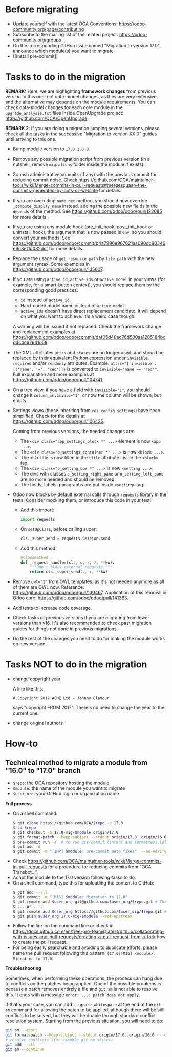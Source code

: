 # Before migrating

* Update yourself with the latest OCA Conventions: https://odoo-community.org/page/contributing
* Subscribe to the mailing list of the related project: https://odoo-community.org/groups
* On the corresponding GitHub issue named "Migration to version 17.0", announce which module(s) you want to migrate
* [[Install pre-commit]]

# Tasks to do in the migration

**REMARK:** Here, we are highlighting **framework changes** from previous version to this one, not data-model changes, as they are very extensive, and the alternative may depends on the module requirements. You can check data-model changes for each core module in the `upgrade_analysis.txt` files inside OpenUpgrade project: https://github.com/OCA/OpenUpgrade.

**REMARK 2**: If you are doing a migration jumping several versions, please check all the tasks in the successive "Migration to version XX.0" guides until arriving to this one.

* Bump module version to `17.0.1.0.0`.
* Remove any possible migration script from previous version (in a nutshell, remove `migrations` folder inside the module if exists).
* Squash administrative commits (if any) with the previous commit for reducing commit noise. Check https://github.com/OCA/maintainer-tools/wiki/Merge-commits-in-pull-requests#mergesquash-the-commits-generated-by-bots-or-weblate for details.
* If you are overriding `name_get` method, you should now override `_compute_display_name` instead, adding the possible new fields in the `depends` of the method. See https://github.com/odoo/odoo/pull/122085 for more details.
* If you are using any module hook (pre_init_hook, post_init_hook or uninstall_hook), the argument that is now passed is `env`, so you should convert your methods. See https://github.com/odoo/odoo/commit/b4a7996e967621aa090dc80346e6c3ef1d032dcf for more details.
* Replace the usage of `get_resource_path` by `file_path` with the new argument syntax. Some examples in https://github.com/odoo/odoo/pull/135607.
* If you are using `active_id`, `active_ids` or `active_model` in your views (for example, for a smart-button context), you should replace them by the corresponding good practices:
  * `id` instead of `active_id`.
  * Hard-coded model name instead of `active_model`.
  * `active_ids` doesn't have direct replacement candidate. It will depend on what you want to achieve. It's a weird case though.

  A warning will be issued if not replaced. Check the framework change and replacement examples at https://github.com/odoo/odoo/commit/daf05d48ac76d500aa1285184bdddc4c67641d58.
* The XML attributes `attrs` and `states` are no longer used, and should be replaced by their equivalent Python expression under `invisible`, `required` and/or `readonly` attributes. Example: `attrs="{'invisible': [('name', '=', 'red')]}` is converted to `invisible="name == 'red'"`. Full explanation and more examples at https://github.com/odoo/odoo/pull/104741.
* On a tree view, if you have a field with `invisible="1"`, you should change it `column_invisible="1"`, or now the column will be shown, but empty.
* Settings views (those inheriting from `res.config.settings`) have been simplified. Check for the details at https://github.com/odoo/odoo/pull/106425.

  Coming from previous versions, the needed changes are:
  * The `<div class="app_settings_block *" ...>` element is now `<app ...>`.
  * The `<div class="o_settings_container *" ...>` is now `<block ...>`.
  * The `<h2>` title is now filled in the `title` attribute inside the `<block>` tag.
  * The `<div class="o_setting_box *" ...>` is now `<setting ...>`.
  * The divs with classes `o_setting_right_pane` or `o_setting_left_pane` are no more needed and should be removed.
  * The fields, labels, paragraphs are put inside `<setting>` tag.
* Odoo now blocks by default external calls through `requests` library in the tests. Consider mocking them, or introduce this code in your test:

  * Add this import:

    ```python
    import requests
    ```
  * On `setUpClass`, before calling super:

    ```python
    cls._super_send = requests.Session.send
    ```
  * Add this method:

    ```python
    @classmethod
    def _request_handler(cls, s, r, /, **kw):
        """Don't block external requests."""
        return cls._super_send(s, r, **kw)
    ```
* Remove `owl="1"` from OWL templates, as it's not needed anymore as all of them are OWL now. Reference: https://github.com/odoo/odoo/pull/130467. Application of this removal in Odoo core: https://github.com/odoo/odoo/pull/141383.
* Add tests to increase code coverage.
* Check tasks of previous versions if you are migrating from lower versions than v16. It's also recommended to check past migration guides for things not done in previous migrations.
* Do the rest of the changes you need to do for making the module works on new version.

# Tasks NOT to do in the migration

* change copyright year

  A line like this:

  ```
  # Copyright 2017 ACME Ltd - Johnny Glamour
  ```
  says "copyright FROM 2017". There's no need to change the year to the current one.

* change original authors

# How-to

## Technical method to migrate a module from "16.0" to "17.0" branch

* `$repo`: the OCA repository hosting the module
* `$module`: the name of the module you want to migrate
* `$user_org`: your GitHub login or organization name

**Full process**

* On a shell command:
  ```bash
  $ git clone https://github.com/OCA/$repo -b 17.0
  $ cd $repo
  $ git checkout -b 17.0-mig-$module origin/17.0
  $ git format-patch --keep-subject --stdout origin/17.0..origin/16.0 -- $module | git am -3 --keep
  $ pre-commit run -a  # to run pre-commit linters and formatters (please ignore pylint errors at this stage)
  $ git add -A
  $ git commit -m "[IMP] $module: pre-commit auto fixes"  --no-verify  # it is important to do all formatting in one commit the first time
  ```
* Check https://github.com/OCA/maintainer-tools/wiki/Merge-commits-in-pull-requests for a procedure for reducing commits from "OCA Transbot...".
* Adapt the module to the 17.0 version following tasks to do.
* On a shell command, type this for uploading the content to GitHub:
  ```bash
  $ git add --all
  $ git commit -m "[MIG] $module: Migration to 17.0"
  $ git remote add $user_org git@github.com:$user_org/$repo.git # This mode requires an SSH key in the GitHub account
  $ ... or ....
  $ git remote add $user_org https://github.com/$user_org/$repo.git # This will required to enter user/password each time
  $ git push $user_org 17.0-mig-$module --set-upstream
  ```
* Follow the link on the command line or check in https://docs.github.com/en/free-pro-team@latest/github/collaborating-with-issues-and-pull-requests/creating-a-pull-request-from-a-fork how to create the pull request.
* For being easily searchable and avoiding to duplicate efforts, please name the pull request following this pattern: `[17.0][MIG] <module>: Migration to 17.0`.

**Troubleshooting**

Sometimes, when performing these operations, the process can hang due to conflicts on the patches being applied. One of the possible problems is because a patch removes entirely a file and `git am` is not able to resolve this. It ends with a message `error: ...: patch does not apply`.

If that's your case, you can add `--ignore-whitespace` at the end of the `git am` command for allowing the patch to be applied, although there will be still conflicts to be solved, but they will be doable through standard conflict resolution system. Starting from the previous situation, you will need to do:

```bash
git am --abort
git format-patch --keep-subject --stdout origin/17.0..origin/16.0 -- <module path> | git am -3 --keep --ignore-whitespace
# resolve conflicts (for example git rm <file>)
git add --all
git am --continue
```

